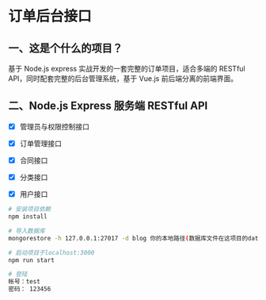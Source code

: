 # 订单后台接口

## 一、这是个什么的项目？

基于 Node.js express 实战开发的一套完整的订单项目，适合多端的 RESTful API，同时配套完整的后台管理系统，基于 Vue.js 前后端分离的前端界面。

## 二、Node.js Express 服务端 RESTful API

- [x] 管理员与权限控制接口
- [x] 订单管理接口
- [x] 合同接口
- [x] 分类接口
- [x] 用户接口


``` bash
# 安装项目依赖
npm install

# 导入数据库
mongorestore -h 127.0.0.1:27017 -d blog 你的本地路径(数据库文件在这项目的database文件夹里)

# 启动项目于localhost:3000
npm run start

# 登陆
帐号：test
密码： 123456
```






